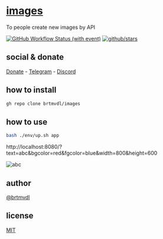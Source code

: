 # [images]()

To people create new images by API

[![GitHub Workflow Status (with event)](https://img.shields.io/github/actions/workflow/status/brtmvdl/images/npm-publish.yml?label=GitHub%20Actions&link=https%3A%2F%2Fgithub.com%2Fbrtmvdl%2Fenv%2Factions%2Fworkflows%2Fnpm-publish.yml)](https://github.com/brtmvdl/images/actions/workflows/npm-publish.yml) [![github/stars](https://img.shields.io/github/stars/brtmvdl/images?style=social)](https://img.shields.io/github/stars/brtmvdl/images?style=social) 

## social & donate

[Donate](https://link.mercadopago.com.br/brtmvdl) - [Telegram](https://t.me/+KRmg5MlqgMk0MTg5) - [Discord](https://discord.gg/?FpxetYYp)

## how to install

```sh
gh repo clone brtmvdl/images
```

## how to use

```sh
bash ./env/up.sh app
```

http://localhost:8080/?text=abc&bgcolor=red&fgcolor=blue&width=800&height=600

![abc](./images/abc.png)

## author

[@brtmvdl](https://www.linkedin.com/in/brtmvdl/)

## license

[MIT](./LICENSE)
